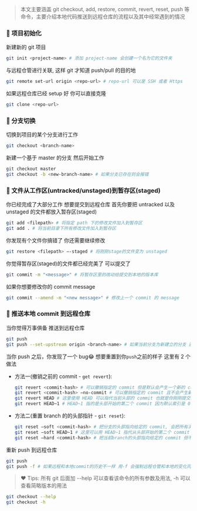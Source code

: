 > 本文主要涵盖 git checkout, add, restore, commit, revert, reset, push 等命令，主要介绍本地代码推送到远程仓库的流程以及其中经常遇到的情况

### 🥝 项目初始化

新建新的 git 项目

```bash
git init <project-name> # 添加 project-name 会创建一个名为它的文件夹
```

与远程仓管进行关联, 这样 git 才知道 push/pull 的目的地

```bash
git remote set-url origin <repo-url> # repo-url 可以是 SSH 或者 Https
```

如果远程仓库已经 setup 好 你可以直接克隆

```bash
git clone <repo-url>
```

### 🥝 分支切换

切换到项目的某个分支进行工作

```bash
git checkout <branch-name>
```

新建一个基于 master 的分支 然后开始工作

```bash
git checkout master
git checkout -b <new-branch-name> # 如果分支已存在则会报错
```

### 🥝 文件从工作区(untracked/unstaged)到暂存区(staged)

你已经完成了大部分工作 想要提交到远程仓库
首先你要把 untracked 以及 unstaged 的文件都放入暂存区(staged)

```bash
git add <filepath> # 将指定 path 下的修改文件加入到暂存区
git add . # 将当前目录下所有修改文件加入到暂存区
```

你发现有个文件你搞错了 你还需要继续修改

```bash
git restore <filepath> —-staged # 将刚刚stage的文件变为 unstaged
```

你觉得暂存区(staged)的文件都已经完美了 可以提交了

```bash
git commit -m "<message>" # 将暂存区里的改动给提交到本地的版本库
```

如果你想要修改你的 commit message

```bash
git commit --amend -m "<new message>" # 修改上一个 commit 的 message
```

### 🥝 推送本地 commit 到远程仓库

当你觉得万事俱备 推送到远程仓库

```bash
git push
git push --set-upstream origin <branch-name> # 如果当前分支为新建立的分支 还不存在于远程仓库 则需要先进行关联
```

当你 push 之后，你发现了一个 bug😂 想要重置到你`push`之前的样子 这里有 2 个做法

- 方法一(撤销之前的 commit - `get revert`):

  ```bash
  git revert <commit-hash> # 可以撤销指定的 commit 但是默认会产生一个新的 commit
  git revert <commit-hash> —no-commit # 可以撤销指定的 commit 且不会产生新的 commit 撤销后的文件变化会移动到工作区
  git revert HEAD # 这里使用 HEAD 可以指代当前头部的 commit 也就是你刚刚提交的 commit
  git revert HEAD~1 # HEAD~1 指的是头部开始的第二个 commit 因为默认索引是 0 开始的 以此内推
  ```

- 方法二(重置 branch 的的头部指针 - `git reset`):

  ```bash
  git reset —soft <commit-hash> # 把分支的头部指向给定的 commit, 会把所有消失的 commit 的文件变化移动到工作区(unstaged)
  git reset —soft HEAD~1 # 这里可以用 HEAD~1 指代从头部开始的第二个 commit
  git reset —hard <commit-hash> # 把当前branch的头部指向给定的 commit 但不会保留消失的 commit 的文件变化
  ```

重新 push 到远程仓库

```bash
git push
git push -f # 如果远程和本地commit的历史不一样 用-f 会强制远程仓管和本地的变化同步
```

> ❤️ Tips: 所有 git <verb>后面加 --help 可以查看该命令的所有参数及用法, -h 可以查看简略版本的用法

```bash
git checkout --help
git checkout -h
```
